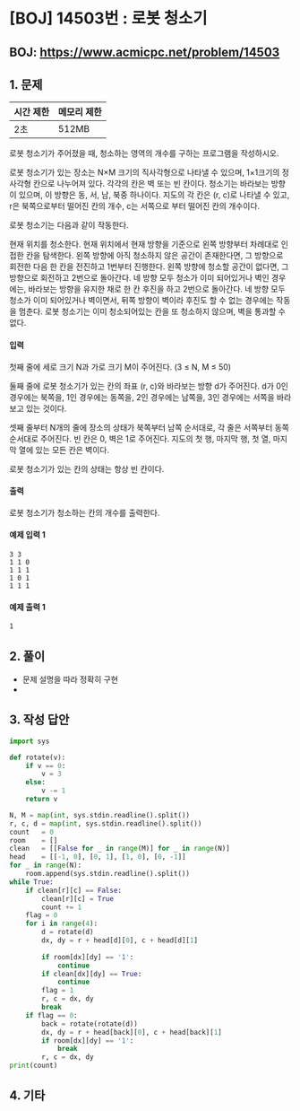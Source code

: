 #  [BOJ] 14503번 : 로봇 청소기

## BOJ: https://www.acmicpc.net/problem/14503

## 1. 문제

|시간 제한| 메모리 제한| 
|:----|:----|
|2초|512MB|

로봇 청소기가 주어졌을 때, 청소하는 영역의 개수를 구하는 프로그램을 작성하시오.

로봇 청소기가 있는 장소는 N×M 크기의 직사각형으로 나타낼 수 있으며, 1×1크기의 정사각형 칸으로 나누어져 있다. 각각의 칸은 벽 또는 빈 칸이다. 청소기는 바라보는 방향이 있으며, 이 방향은 동, 서, 남, 북중 하나이다. 지도의 각 칸은 (r, c)로 나타낼 수 있고, r은 북쪽으로부터 떨어진 칸의 개수, c는 서쪽으로 부터 떨어진 칸의 개수이다.

로봇 청소기는 다음과 같이 작동한다.

현재 위치를 청소한다.
현재 위치에서 현재 방향을 기준으로 왼쪽 방향부터 차례대로 인접한 칸을 탐색한다.
왼쪽 방향에 아직 청소하지 않은 공간이 존재한다면, 그 방향으로 회전한 다음 한 칸을 전진하고 1번부터 진행한다.
왼쪽 방향에 청소할 공간이 없다면, 그 방향으로 회전하고 2번으로 돌아간다.
네 방향 모두 청소가 이미 되어있거나 벽인 경우에는, 바라보는 방향을 유지한 채로 한 칸 후진을 하고 2번으로 돌아간다.
네 방향 모두 청소가 이미 되어있거나 벽이면서, 뒤쪽 방향이 벽이라 후진도 할 수 없는 경우에는 작동을 멈춘다.
로봇 청소기는 이미 청소되어있는 칸을 또 청소하지 않으며, 벽을 통과할 수 없다.

#### 입력

첫째 줄에 세로 크기 N과 가로 크기 M이 주어진다. (3 ≤ N, M ≤ 50)

둘째 줄에 로봇 청소기가 있는 칸의 좌표 (r, c)와 바라보는 방향 d가 주어진다. d가 0인 경우에는 북쪽을, 1인 경우에는 동쪽을, 2인 경우에는 남쪽을, 3인 경우에는 서쪽을 바라보고 있는 것이다.

셋째 줄부터 N개의 줄에 장소의 상태가 북쪽부터 남쪽 순서대로, 각 줄은 서쪽부터 동쪽 순서대로 주어진다. 빈 칸은 0, 벽은 1로 주어진다. 지도의 첫 행, 마지막 행, 첫 열, 마지막 열에 있는 모든 칸은 벽이다.

로봇 청소기가 있는 칸의 상태는 항상 빈 칸이다.

#### 출력

로봇 청소기가 청소하는 칸의 개수를 출력한다.

#### 예제 입력 1
```
3 3
1 1 0
1 1 1
1 0 1
1 1 1
```
#### 예제 출력 1
```
1
```
## 2. 풀이
- 문제 설명을 따라 정확히 구현
- 
## 3. 작성 답안
```python
import sys

def rotate(v):
    if v == 0:
        v = 3
    else:
        v -= 1
    return v

N, M = map(int, sys.stdin.readline().split())
r, c, d = map(int, sys.stdin.readline().split())
count   = 0
room    = []
clean   = [[False for _ in range(M)] for _ in range(N)]
head    = [[-1, 0], [0, 1], [1, 0], [0, -1]]
for _ in range(N):
    room.append(sys.stdin.readline().split())
while True:
    if clean[r][c] == False:
        clean[r][c] = True
        count += 1
    flag = 0
    for i in range(4):
        d = rotate(d)
        dx, dy = r + head[d][0], c + head[d][1]
        
        if room[dx][dy] == '1':
            continue
        if clean[dx][dy] == True:
            continue
        flag = 1
        r, c = dx, dy
        break
    if flag == 0:
        back = rotate(rotate(d))
        dx, dy = r + head[back][0], c + head[back][1]
        if room[dx][dy] == '1':
            break
        r, c = dx, dy
print(count)
```
## 4. 기타
